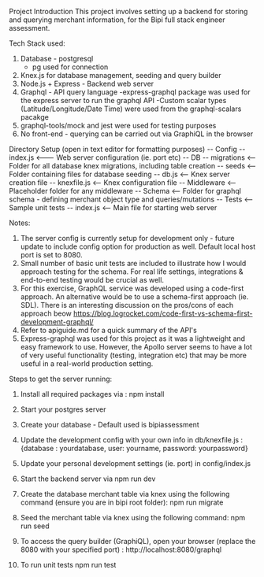 Project Introduction
This project involves setting up a backend for storing and querying merchant information, for the Bipi full stack engineer assessment.

Tech Stack used:

1. Database - postgresql
   - pg used for connection
2. Knex.js for database management, seeding and query builder
3. Node.js + Express - Backend web server
4. Graphql - API query language
   -express-graphql package was used for the express server to run the graphql API
   -Custom scalar types (Latitude/Longitude/Date Time) were used from the graphql-scalars pacakge
5. graphql-tools/mock and jest were used for testing purposes
6. No front-end - querying can be carried out via GraphiQL in the browser

Directory Setup (open in text editor for formatting purposes)
-- Config
   --index.js     <--- Web server configuration (ie. port etc)
-- DB
   -- migrations  <-- Folder for all database knex migrations, including table creation
   -- seeds       <-- Folder containing files for database seeding 
   -- db.js       <-- Knex server creation file
   -- knexfile.js <-- Knex configuration file 
-- Middleware     <-- Placeholder folder for any middleware
-- Schema         <-- Folder for graphql schema - defining merchant object type and queries/mutations
-- Tests          <-- Sample unit tests
-- index.js       <-- Main file for starting web server 


Notes:
1. The server config is currently setup for development only - future update to include config option for production as well. Default local host port is set to 8080.
2. Small number of basic unit tests are included to illustrate how I would approach testing for the schema. For real life settings, integrations & end-to-end testing would be crucial as well.
3. For this exercise, GraphQL service was developed using a code-first approach. An alternative would be to use a schema-first approach (ie. SDL). There is an interesting discussion on the pros/cons of each approach beow
   https://blog.logrocket.com/code-first-vs-schema-first-development-graphql/
4. Refer to apiguide.md for a quick summary of the API's
5. Express-graphql was used for this project as it was a lightweight and easy framework to use.
   However, the Apollo server seems to have a lot of very useful functionality (testing, integration etc) that may be more useful in a real-world production setting.

Steps to get the server running:

1. Install all required packages via :
   npm install

2. Start your postgres server

3. Create your database - Default used is bipiassessment

4. Update the development config with your own info in db/knexfile.js :
   {database : yourdatabase,
   user: yourname,
   password: yourpassword}

5. Update your personal development settings (ie. port) in config/index.js

6. Start the backend server via
   npm run dev

7. Create the database merchant table via knex using the following command (ensure you are in bipi root folder):
   npm run migrate

8. Seed the merchant table via knex using the following command:
   npm run seed

9. To access the query builder (GraphiQL), open your browser (replace the 8080 with your specified port) :
   http://localhost:8080/graphql

10. To run unit tests
    npm run test

